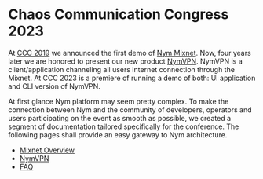 # Chaos Communication Congress 2023

At [CCC 2019](https://constructiveproof.com/posts/2020-01-27-nym-testnet-up-and-running/) we announced the first demo of [Nym Mixnet](https://github.com/nymtech/nym). Now, four years later we are honored to present our new product [NymVPN](https://blog.nymtech.net/nymvpn-an-invitation-for-privacy-experts-and-enthusiasts-63644139d09d). NymVPN is a client/application channeling all users internet connection through the Mixnet. At CCC 2023 is a premiere of running a demo of both: UI application and CLI version of NymVPN.  

At first glance Nym platform may seem pretty complex. To make the connection between Nym and the community of developers, operators and users participating on the event as smooth as possible, we created a segment of documentation tailored specifically for the conference. The following pages shall provide an easy gateway to Nym architecture. 


* [Mixnet Overview](mixnet-overview.md)
* [NymVPN](nym-vpn.md)
* [FAQ](faq.md) 

